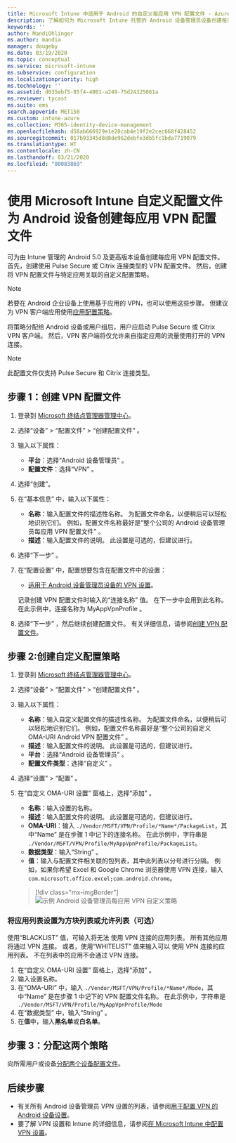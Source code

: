 ```yaml
---
title: Microsoft Intune 中适用于 Android 的自定义每应用 VPN 配置文件 - Azure | Microsoft Docs
description: 了解如何为 Microsoft Intune 托管的 Android 设备管理员设备创建每应用 VPN 配置文件。
keywords: ''
author: MandiOhlinger
ms.author: mandia
manager: dougeby
ms.date: 03/19/2020
ms.topic: conceptual
ms.service: microsoft-intune
ms.subservice: configuration
ms.localizationpriority: high
ms.technology: ''
ms.assetid: d035ebf5-85f4-4001-a249-75d24325061a
ms.reviewer: tycast
ms.suite: ems
search.appverid: MET150
ms.custom: intune-azure
ms.collection: M365-identity-device-management
ms.openlocfilehash: d58ab666929e1e28cab4e19f2e2cec668f428452
ms.sourcegitcommit: 017b93345d8d8de962debfe3db5fc1bda7719079
ms.translationtype: HT
ms.contentlocale: zh-CN
ms.lasthandoff: 03/21/2020
ms.locfileid: "80083869"
---
```

# <a name="use-a-microsoft-intune-custom-profile-to-create-a-per-app-vpn-profile-for-android-devices"></a>使用 Microsoft Intune 自定义配置文件为 Android 设备创建每应用 VPN 配置文件

可为由 Intune 管理的 Android 5.0 及更高版本设备创建每应用 VPN 配置文件。 首先，创建使用 Pulse Secure 或 Citrix 连接类型的 VPN 配置文件。 然后，创建将 VPN 配置文件与特定应用关联的自定义配置策略。

> [!NOTE]
> 若要在 Android 企业设备上使用基于应用的 VPN，也可以使用这些步骤。 但建议为 VPN 客户端应用使用[应用配置策略](../apps/app-configuration-policies-use-android.md)。

将策略分配给 Android 设备或用户组后，用户应启动 Pulse Secure 或 Citrix VPN 客户端。 然后，VPN 客户端将仅允许来自指定应用的流量使用打开的 VPN 连接。

> [!NOTE]
>
> 此配置文件仅支持 Pulse Secure 和 Citrix 连接类型。

## <a name="step-1-create-a-vpn-profile"></a>步骤 1：创建 VPN 配置文件

1. 登录到 [Microsoft 终结点管理器管理中心](https://go.microsoft.com/fwlink/?linkid=2109431)。
2. 选择“设备”   > “配置文件”   > “创建配置文件”  。
3. 输入以下属性：

    - **平台**：选择“Android 设备管理员”  。
    - **配置文件**：选择“VPN”  。

4. 选择“创建”。 
5. 在“基本信息”  中，输入以下属性：

    - **名称**：输入配置文件的描述性名称。 为配置文件命名，以便稍后可以轻松地识别它们。 例如，配置文件名称最好是“整个公司的 Android 设备管理员每应用 VPN 配置文件”  。
    - **描述**：输入配置文件的说明。 此设置是可选的，但建议进行。

6. 选择“下一步”  。
7. 在“配置设置”  中，配置想要包含在配置文件中的设置：

    - [适用于 Android 设备管理员设备的 VPN 设置](vpn-settings-android.md)。

    记录创建 VPN 配置文件时输入的“连接名称”  值。 在下一步中会用到此名称。 在此示例中，连接名称为 MyAppVpnProfile  。

8. 选择“下一步”  ，然后继续创建配置文件。 有关详细信息，请参阅[创建 VPN 配置文件](vpn-settings-configure.md#create-the-profile)。

## <a name="step-2-create-a-custom-configuration-policy"></a>步骤 2:创建自定义配置策略

1. 登录到 [Microsoft 终结点管理器管理中心](https://go.microsoft.com/fwlink/?linkid=2109431)。
2. 选择“设备”   > “配置文件”   > “创建配置文件”  。
3. 输入以下属性：

    - **名称**：输入自定义配置文件的描述性名称。 为配置文件命名，以便稍后可以轻松地识别它们。 例如，配置文件名称最好是“整个公司的自定义 OMA-URI Android VPN 配置文件”  。
    - **描述**：输入配置文件的说明。 此设置是可选的，但建议进行。
    - **平台**：选择“Android 设备管理员”  。
    - **配置文件类型**：选择“自定义”  。

4. 选择“设置”   > “配置”  。
5. 在“自定义 OMA-URI 设置”  窗格上，选择“添加”  。
    - **名称**：输入设置的名称。
    - **描述**：输入配置文件的说明。 此设置是可选的，但建议进行。
    - **OMA-URI**：输入 `./Vendor/MSFT/VPN/Profile/*Name*/PackageList`，其中“Name”  是在步骤 1 中记下的连接名称。 在此示例中，字符串是 `./Vendor/MSFT/VPN/Profile/MyAppVpnProfile/PackageList`。
    - **数据类型**：输入“String”  。
    - **值**：输入与配置文件相关联的包列表，其中此列表以分号进行分隔。 例如，如果你希望 Excel 和 Google Chrome 浏览器使用 VPN 连接，输入 `com.microsoft.office.excel;com.android.chrome`。

    > [!div class="mx-imgBorder"]
    >![示例 Android 设备管理员每应用 VPN 自定义策略](./media/android-pulse-secure-per-app-vpn/android_per_app_vpn_oma_uri.png)

### <a name="set-your-app-list-to-blacklist-or-whitelist-optional"></a>将应用列表设置为方块列表或允许列表（可选）

使用“BLACKLIST”  值，可输入将无法  使用 VPN 连接的应用列表。 所有其他应用将通过 VPN 连接。 或者，使用“WHITELIST”  值来输入可以  使用 VPN 连接的应用列表。 不在列表中的应用不会通过 VPN 连接。

1. 在“自定义 OMA-URI 设置”  窗格上，选择“添加”  。
2. 输入设置名称。
3. 在“OMA-URI”  中，输入 `./Vendor/MSFT/VPN/Profile/*Name*/Mode`，其中“Name”  是在步骤 1 中记下的 VPN 配置文件名称。 在此示例中，字符串是 `./Vendor/MSFT/VPN/Profile/MyAppVpnProfile/Mode`
4. 在“数据类型”  中，输入“String”  。
5. 在**值**中，输入**黑名单**或**白名单**。

## <a name="step-3-assign-both-policies"></a>步骤 3：分配这两个策略

向所需用户或设备[分配两个设备配置文件](device-profile-assign.md)。

## <a name="next-steps"></a>后续步骤

- 有关所有 Android 设备管理员 VPN 设置的列表，请参阅[用于配置 VPN 的 Android 设备设置](vpn-settings-android.md)。
- 要了解 VPN 设置和 Intune 的详细信息，请参阅[在 Microsoft Intune 中配置 VPN 设置](vpn-settings-configure.md)。
